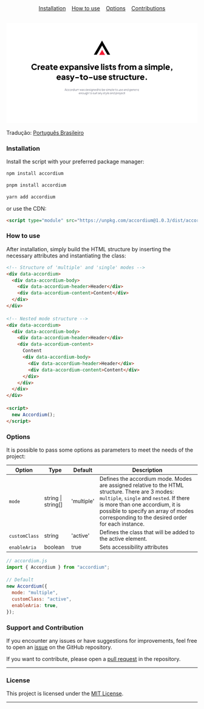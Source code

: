 <div align="center">
  <a href="#installation">Installation</a> 
  &nbsp;&nbsp;
  <a href="#how-to-use">How to use</a> 
  &nbsp;&nbsp;
  <a href="#options">Options</a>
  &nbsp;&nbsp;
  <a href="#support-and-contribution">Contributions</a>
</div>

<br>

![Accordium banner](/src/imgs/accordium-cover-en-US.png)

Tradução: [Português Brasileiro](./README.pt-BR.md)

### Installation

Install the script with your preferred package manager:

```javascript
npm install accordium
```

```javascript
pnpm install accordium
```

```javascript
yarn add accordium
```

or use the CDN:

```html
<script type="module" src="https://unpkg.com/accordium@1.0.3/dist/accordium.mjs"></script>
```

### How to use

After installation, simply build the HTML structure by inserting the necessary attributes and instantiating the class:

```html
<!-- Structure of 'multiple' and 'single' modes -->
<div data-accordium>
  <div data-accordium-body>
    <div data-accordium-header>Header</div>
    <div data-accordium-content>Content</div>
  </div>
</div>

<!-- Nested mode structure -->
<div data-accordium>
  <div data-accordium-body>
    <div data-accordium-header>Header</div>
    <div data-accordium-content>
      Content
      <div data-accordium-body>
        <div data-accordium-header>Header</div>
        <div data-accordium-content>Content</div>
      </div>
    </div>
  </div>
</div>

<script>
  new Accordium();
</script>
```

### Options

It is possible to pass some options as parameters to meet the needs of the project:

| Option        | Type               | Default    | Description                                                                                                                                                                                                                                                                 |
| ------------- | ------------------ | ---------- | --------------------------------------------------------------------------------------------------------------------------------------------------------------------------------------------------------------------------------------------------------------------------- |
| `mode`        | string \| string[] | 'multiple' | Defines the accordium mode. Modes are assigned relative to the HTML structure. There are 3 modes: `multiple`, `single` and `nested`. If there is more than one accordium, it is possible to specify an array of modes corresponding to the desired order for each instance. |
| `customClass` | string             | 'active'   | Defines the class that will be added to the active element.                                                                                                                                                                                                                 |
| `enableAria`  | boolean            | true       | Sets accessibility attributes                                                                                                                                                                                                                                               |

```javascript
// accordium.js
import { Accordium } from "accordium";

// Default
new Accordium({
  mode: "multiple",
  customClass: "active",
  enableAria: true,
});
```

### Support and Contribution

If you encounter any issues or have suggestions for improvements, feel free to open an [issue](https://github.com/sonidolabs/accordium/issues) on the GitHub repository.

If you want to contribute, please open a [pull request](https://github.com/sonidolabs/accordium/pulls) in the repository.

---

### License

This project is licensed under the [MIT License](https://opensource.org/licenses/MIT).

---
